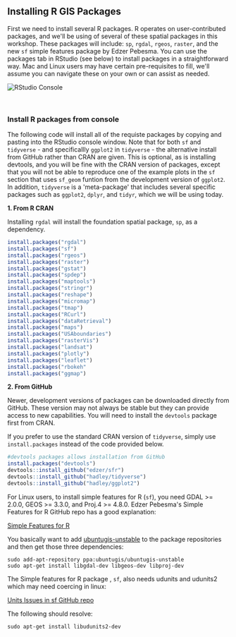 
## Installing R GIS Packages

First we need to install several R packages. R operates on user-contributed packages, and we'll be using of several of these spatial packages in this workshop. These packages will include: `sp`, `rgdal`, `rgeos`, `raster`, and the new `sf` simple features package by Edzer Pebesma.  You can use the packages tab in RStudio (see below) to install packages in a straightforward way.  Mac and Linux users may have certain pre-requisites to fill, we'll assume you can navigate these on your own or can assist as needed.

![RStudio Console]({{site.baseurl}}/img/packages.png)

<br>

### Install R packages from console

The following code will install all of the requiste packages by copying and pasting into the RStudio console window. Note that for both `sf` and `tidyverse` - and specificallly `ggplot2` in `tidyverse` - the alternative install from GitHub rather than CRAN are given.  This is optional, as is installing devtools, and you will be fine with the CRAN version of packages, except that you will not be able to reproduce one of the example plots in the `sf` section that uses `sf_geom` funtion from the development version of `ggplot2`. In addition, `tidyverse` is a 'meta-package' that includes several specific packages such as `ggplot2`, `dplyr`, and `tidyr`, which we will be using today.

**1. From R CRAN**

Installing `rgdal` will install the foundation spatial package, `sp`, as a dependency.  

```r
install.packages("rgdal")
install.packages("sf")
install.packages("rgeos")
install.packages("raster")
install.packages("gstat")
install.packages("spdep")
install.packages("maptools")
install.packages("stringr")
install.packages("reshape")
install.packages("micromap")
install.packages("tmap")
install.packages("RCurl")
install.packages("dataRetrieval")
install.packages("maps")
install.packages("USAboundaries")
install.packages("rasterVis")
install.packages("landsat")
install.packages("plotly")
install.packages("leaflet")
install.packages("rbokeh"
install.packages("ggmap")
```

**2. From GitHub**

Newer, development versions of packages can be downloaded directly from GitHub. These version may not always be stable but they can provide access to new capabilities. You will need to install the `devtools` package first from CRAN. 

If you prefer to use the standard CRAN version of `tidyverse`, simply use `install.packages` instead of the code provided below. 

```r
#devtools packages allows installation from GitHub
install.packages("devtools")
devtools::install_github("edzer/sfr")
devtools::install_github("hadley/tidyverse")
devtools::install_github("hadley/ggplot2")
```

For Linux users, to install simple features for R (`sf`), you need GDAL >= 2.0.0, GEOS >= 3.3.0, and Proj.4 >=  4.8.0.  Edzer Pebesma's Simple Features for R GitHub repo has a good explanation:

[Simple Features for R](https://github.com/edzer/sfr)

You basically want to add [ubuntugis-unstable](http://ppa.launchpad.net/ubuntugis/ubuntugis-unstable/ubuntu/) to the package repositories and then get those three dependencies:

```
sudo add-apt-repository ppa:ubuntugis/ubuntugis-unstable
sudo apt-get install libgdal-dev libgeos-dev libproj-dev
```

The Simple features for R package , `sf`, also needs udunits and udunits2 which may need coercing in linux:

[Units Issues in sf GitHub repo](https://github.com/edzer/units/issues/1)

The following should resolve:

```
sudo apt-get install libudunits2-dev
```
